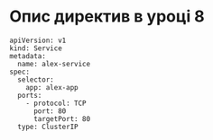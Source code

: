 # Опис директив в уроці 8
```
apiVersion: v1
kind: Service
metadata:
  name: alex-service
spec:
  selector:
    app: alex-app
  ports:
    - protocol: TCP
      port: 80
      targetPort: 80
  type: ClusterIP
```